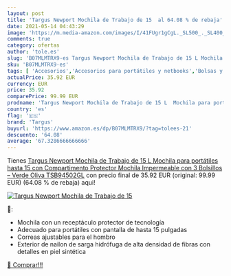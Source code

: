 ```yaml
---
layout: post
title: 'Targus Newport Mochila de Trabajo de 15  al 64.08 % de rebaja'
date: 2021-05-14 04:43:29
image: 'https://m.media-amazon.com/images/I/41FUgr1gCgL._SL500_._SL400_.jpg'
comments: true
category: ofertas
author: 'tole.es'
slug: 'B07MLMTRX9-es Targus Newport Mochila de Trabajo de 15 L Mochila para...'
sku: 'B07MLMTRX9-es'
tags: [ 'Accesorios','Accesorios para portátiles y netbooks','Bolsas y fundas para portátiles y netbooks','Informática','Mochilas para portátiles y netbooks','Otros Productos','mochila','targus', ]
actualPrice: 35.92 EUR
currency: EUR
price: 35.92
comparePrice: 99.99 EUR
prodname: 'Targus Newport Mochila de Trabajo de 15 L  Mochila para portátiles hasta 15   con Compartimento Protector  Mochila Impermeable con 3 Bolsillos – Verde Oliva  TSB94502GL'
country: 'es'
flag: '🇪🇸'
brand: 'Targus'
buyurl: 'https://www.amazon.es/dp/B07MLMTRX9/?tag=tolees-21'
descuento: '64.08'
average: '67.3286666666666'
---
```


Tienes [Targus Newport Mochila de Trabajo de 15 L  Mochila para portátiles hasta 15   con Compartimento Protector  Mochila Impermeable con 3 Bolsillos – Verde Oliva  TSB94502GL](https://www.amazon.es/dp/B07MLMTRX9/?tag=tolees-21) con precio final de  35.92 EUR (original: 99.99 EUR) (64.08 %  de rebaja) aqui!

[![Targus Newport Mochila de Trabajo de 15 ](https://m.media-amazon.com/images/I/41FUgr1gCgL._SL500_._SL400_.jpg)](https://www.amazon.es/dp/B07MLMTRX9/?tag=tolees-21)

🔎:

- Mochila con un receptáculo protector de tecnología
- Adecuado para portátiles con pantalla de hasta 15 pulgadas
- Correas ajustables para el hombro
- Exterior de nailon de sarga hidrófuga de alta densidad de fibras con detalles en piel sintética

[🛒 Comprar!!!](https://www.amazon.es/dp/B07MLMTRX9/?tag=tolees-21)
